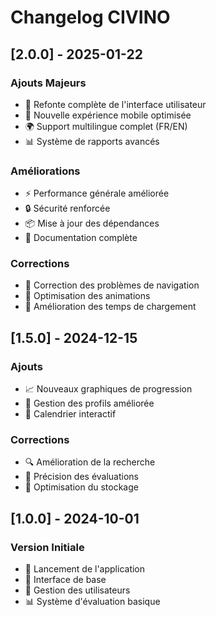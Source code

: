 # Changelog CIVINO

## [2.0.0] - 2025-01-22
### Ajouts Majeurs
- 🎨 Refonte complète de l'interface utilisateur
- 📱 Nouvelle expérience mobile optimisée
- 🌍 Support multilingue complet (FR/EN)
- 📊 Système de rapports avancés

### Améliorations
- ⚡️ Performance générale améliorée
- 🔒 Sécurité renforcée
- 📦 Mise à jour des dépendances
- 📝 Documentation complète

### Corrections
- 🐛 Correction des problèmes de navigation
- 🔧 Optimisation des animations
- 🚀 Amélioration des temps de chargement

## [1.5.0] - 2024-12-15
### Ajouts
- 📈 Nouveaux graphiques de progression
- 👥 Gestion des profils améliorée
- 📅 Calendrier interactif

### Corrections
- 🔍 Amélioration de la recherche
- 🎯 Précision des évaluations
- 💾 Optimisation du stockage

## [1.0.0] - 2024-10-01
### Version Initiale
- 🎉 Lancement de l'application
- 📱 Interface de base
- 👤 Gestion des utilisateurs
- 📊 Système d'évaluation basique
